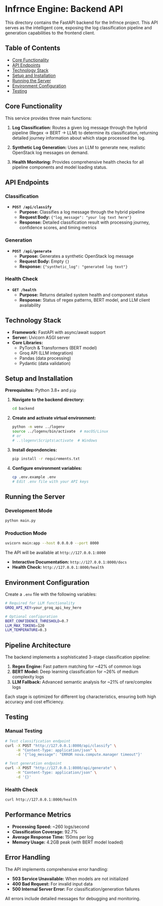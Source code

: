 # Infrnce Engine: Backend API

This directory contains the FastAPI backend for the Infrnce project. This API serves as the intelligent core, exposing the log classification pipeline and generation capabilities to the frontend client.

## Table of Contents

- [Core Functionality](#core-functionality)
- [API Endpoints](#api-endpoints)
- [Technology Stack](#technology-stack)
- [Setup and Installation](#setup-and-installation)
- [Running the Server](#running-the-server)
- [Environment Configuration](#environment-configuration)
- [Testing](#testing)

## Core Functionality

This service provides three main functions:

1. **Log Classification:** Routes a given log message through the hybrid pipeline (Regex → BERT → LLM) to determine its classification, returning detailed journey information about which stage processed the log.

2. **Synthetic Log Generation:** Uses an LLM to generate new, realistic OpenStack log messages on demand.

3. **Health Monitoring:** Provides comprehensive health checks for all pipeline components and model loading status.

## API Endpoints

### Classification

- **`POST /api/classify`**
  - **Purpose:** Classifies a log message through the hybrid pipeline
  - **Request Body:** `{"log_message": "your log text here"}`
  - **Response:** Detailed classification result with processing journey, confidence scores, and timing metrics

### Generation

- **`POST /api/generate`**
  - **Purpose:** Generates a synthetic OpenStack log message
  - **Request Body:** Empty `{}`
  - **Response:** `{"synthetic_log": "generated log text"}`

### Health Check

- **`GET /health`**
  - **Purpose:** Returns detailed system health and component status
  - **Response:** Status of regex patterns, BERT model, and LLM client availability

## Technology Stack

- **Framework:** FastAPI with async/await support
- **Server:** Uvicorn ASGI server
- **Core Libraries:**
  - PyTorch & Transformers (BERT model)
  - Groq API (LLM integration)
  - Pandas (data processing)
  - Pydantic (data validation)

## Setup and Installation

**Prerequisites:** Python 3.8+ and `pip`

1. **Navigate to the backend directory:**

   ```bash
   cd backend
   ```

2. **Create and activate virtual environment:**

   ```bash
   python -m venv ../logenv
   source ../logenv/bin/activate  # macOS/Linux
   # or
   # ..\logenv\Scripts\activate  # Windows
   ```

3. **Install dependencies:**

   ```bash
   pip install -r requirements.txt
   ```

4. **Configure environment variables:**
   ```bash
   cp .env.example .env
   # Edit .env file with your API keys
   ```

## Running the Server

### Development Mode

```bash
python main.py
```

### Production Mode

```bash
uvicorn main:app --host 0.0.0.0 --port 8000
```

The API will be available at `http://127.0.0.1:8000`

- **Interactive Documentation:** `http://127.0.0.1:8000/docs`
- **Health Check:** `http://127.0.0.1:8000/health`

## Environment Configuration

Create a `.env` file with the following variables:

```bash
# Required for LLM functionality
GROQ_API_KEY=your_groq_api_key_here

# Optional configuration
BERT_CONFIDENCE_THRESHOLD=0.7
LLM_MAX_TOKENS=120
LLM_TEMPERATURE=0.3
```

## Pipeline Architecture

The backend implements a sophisticated 3-stage classification pipeline:

1. **Regex Engine:** Fast pattern matching for ~42% of common logs
2. **BERT Model:** Deep learning classification for ~26% of medium complexity logs
3. **LLM Fallback:** Advanced semantic analysis for ~21% of rare/complex logs

Each stage is optimized for different log characteristics, ensuring both high accuracy and cost efficiency.

## Testing

### Manual Testing

```bash
# Test classification endpoint
curl -X POST "http://127.0.0.1:8000/api/classify" \
     -H "Content-Type: application/json" \
     -d '{"log_message": "ERROR nova.compute.manager timeout"}'

# Test generation endpoint
curl -X POST "http://127.0.0.1:8000/api/generate" \
     -H "Content-Type: application/json" \
     -d '{}'
```

### Health Check

```bash
curl http://127.0.0.1:8000/health
```

## Performance Metrics

- **Processing Speed:** ~260 logs/second
- **Classification Coverage:** 92.7%
- **Average Response Time:** 150ms per log
- **Memory Usage:** 4.2GB peak (with BERT model loaded)

## Error Handling

The API implements comprehensive error handling:

- **503 Service Unavailable:** When models are not initialized
- **400 Bad Request:** For invalid input data
- **500 Internal Server Error:** For classification/generation failures

All errors include detailed messages for debugging and monitoring.
